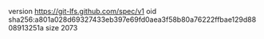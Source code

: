version https://git-lfs.github.com/spec/v1
oid sha256:a801a028d69327433eb397e69fd0aea3f58b80a76222ffbae129d8808913251a
size 2073
